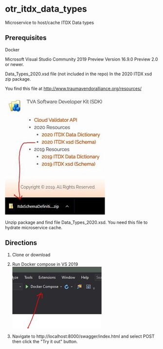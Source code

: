 # otr_itdx_data_types
Microservice to host/cache ITDX Data types

## Prerequisites
  
Docker

Microsoft Visual Studio Community 2019 Preview Version 16.9.0 Preview 2.0 or newer.

Data_Types_2020.xsd file (not included in the repo) In the 2020 ITDX xsd zip package.

You find this file at http://www.traumavendoralliance.org/resources/

![](Images/itdsschemadefinition.JPG)

Unzip package and find file Data_Types_2020.xsd.  You need this file to hydrate microservice cache.

## Directions
1. Clone or download
2. Run Docker compose in VS 2019
![](Images/vsrun.JPG)

3. Navigate to http://localhost:8000/swagger/index.html and select POST then click the "Try it out" button.

